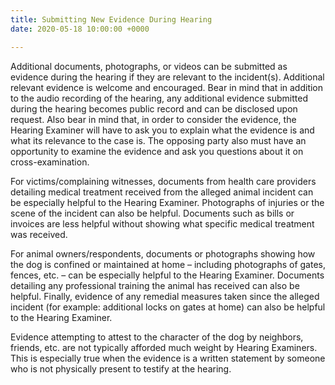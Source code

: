 ```yaml
---
title: Submitting New Evidence During Hearing
date: 2020-05-18 10:00:00 +0000

---
```

Additional documents, photographs, or videos can be submitted as evidence during the hearing if they are relevant to the incident(s). Additional relevant evidence is welcome and encouraged. Bear in mind that in addition to the audio recording of the hearing, any additional evidence submitted during the hearing becomes public record and can be disclosed upon request. Also bear in mind that, in order to consider the evidence, the Hearing Examiner will have to ask you to explain what the evidence is and what its relevance to the case is. The opposing party also must have an opportunity to examine the evidence and ask you questions about it on cross-examination.

For victims/complaining witnesses, documents from health care providers detailing medical treatment received from the alleged animal incident can be especially helpful to the Hearing Examiner. Photographs of injuries or the scene of the incident can also be helpful. Documents such as bills or invoices are less helpful without showing what specific medical treatment was received.

For animal owners/respondents, documents or photographs showing how the dog is confined or maintained at home – including photographs of gates, fences, etc. – can be especially helpful to the Hearing Examiner. Documents detailing any professional training the animal has received can also be helpful. Finally, evidence of any remedial measures taken since the alleged incident (for example: additional locks on gates at home) can also be helpful to the Hearing Examiner.

Evidence attempting to attest to the character of the dog by neighbors, friends, etc. are not typically afforded much weight by Hearing Examiners. This is especially true when the evidence is a written statement by someone who is not physically present to testify at the hearing.